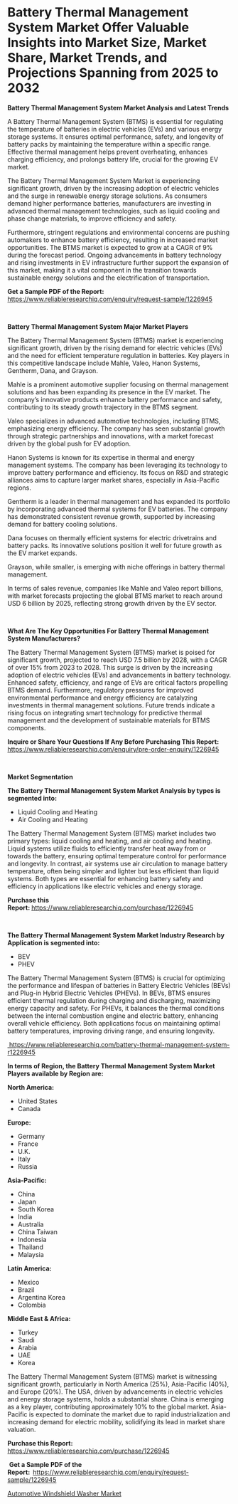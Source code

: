 <p><h1>Battery Thermal Management System Market Offer Valuable Insights into Market Size, Market Share, Market Trends, and Projections Spanning from 2025 to 2032</h1></p><p><strong>Battery Thermal Management System Market Analysis and Latest Trends</strong></p>
<p><p>A Battery Thermal Management System (BTMS) is essential for regulating the temperature of batteries in electric vehicles (EVs) and various energy storage systems. It ensures optimal performance, safety, and longevity of battery packs by maintaining the temperature within a specific range. Effective thermal management helps prevent overheating, enhances charging efficiency, and prolongs battery life, crucial for the growing EV market.</p><p>The Battery Thermal Management System Market is experiencing significant growth, driven by the increasing adoption of electric vehicles and the surge in renewable energy storage solutions. As consumers demand higher performance batteries, manufacturers are investing in advanced thermal management technologies, such as liquid cooling and phase change materials, to improve efficiency and safety.</p><p>Furthermore, stringent regulations and environmental concerns are pushing automakers to enhance battery efficiency, resulting in increased market opportunities. The BTMS market is expected to grow at a CAGR of 9% during the forecast period. Ongoing advancements in battery technology and rising investments in EV infrastructure further support the expansion of this market, making it a vital component in the transition towards sustainable energy solutions and the electrification of transportation.</p></p>
<p><strong>Get a Sample PDF of the Report:&nbsp;</strong> <a href="https://www.reliableresearchiq.com/enquiry/request-sample/1226945?utm_campaign=3073&utm_medium=2&utm_source=Github&utm_content=ia&utm_term=30032025&utm_id=battery-thermal-management-system">https://www.reliableresearchiq.com/enquiry/request-sample/1226945</a></p>
<p>&nbsp;</p>
<p><strong>Battery Thermal Management System Major Market Players</strong></p>
<p><p>The Battery Thermal Management System (BTMS) market is experiencing significant growth, driven by the rising demand for electric vehicles (EVs) and the need for efficient temperature regulation in batteries. Key players in this competitive landscape include Mahle, Valeo, Hanon Systems, Gentherm, Dana, and Grayson.</p><p>Mahle is a prominent automotive supplier focusing on thermal management solutions and has been expanding its presence in the EV market. The company’s innovative products enhance battery performance and safety, contributing to its steady growth trajectory in the BTMS segment. </p><p>Valeo specializes in advanced automotive technologies, including BTMS, emphasizing energy efficiency. The company has seen substantial growth through strategic partnerships and innovations, with a market forecast driven by the global push for EV adoption.</p><p>Hanon Systems is known for its expertise in thermal and energy management systems. The company has been leveraging its technology to improve battery performance and efficiency. Its focus on R&D and strategic alliances aims to capture larger market shares, especially in Asia-Pacific regions.</p><p>Gentherm is a leader in thermal management and has expanded its portfolio by incorporating advanced thermal systems for EV batteries. The company has demonstrated consistent revenue growth, supported by increasing demand for battery cooling solutions.</p><p>Dana focuses on thermally efficient systems for electric drivetrains and battery packs. Its innovative solutions position it well for future growth as the EV market expands. </p><p>Grayson, while smaller, is emerging with niche offerings in battery thermal management.</p><p>In terms of sales revenue, companies like Mahle and Valeo report billions, with market forecasts projecting the global BTMS market to reach around USD 6 billion by 2025, reflecting strong growth driven by the EV sector.</p></p>
<p>&nbsp;</p>
<p><strong>What Are The Key Opportunities For Battery Thermal Management System Manufacturers?</strong></p>
<p><p>The Battery Thermal Management System (BTMS) market is poised for significant growth, projected to reach USD 7.5 billion by 2028, with a CAGR of over 15% from 2023 to 2028. This surge is driven by the increasing adoption of electric vehicles (EVs) and advancements in battery technology. Enhanced safety, efficiency, and range of EVs are critical factors propelling BTMS demand. Furthermore, regulatory pressures for improved environmental performance and energy efficiency are catalyzing investments in thermal management solutions. Future trends indicate a rising focus on integrating smart technology for predictive thermal management and the development of sustainable materials for BTMS components.</p></p>
<p><strong>Inquire or Share Your Questions If Any Before Purchasing This Report:</strong> <a href="https://www.reliableresearchiq.com/enquiry/pre-order-enquiry/1226945?utm_campaign=3073&utm_medium=2&utm_source=Github&utm_content=ia&utm_term=30032025&utm_id=battery-thermal-management-system">https://www.reliableresearchiq.com/enquiry/pre-order-enquiry/1226945</a></p>
<p>&nbsp;</p>
<p><strong>Market Segmentation</strong></p>
<p><strong>The Battery Thermal Management System Market Analysis by types is segmented into:</strong></p>
<p><ul><li>Liquid Cooling and Heating</li><li>Air Cooling and Heating</li></ul></p>
<p><p>The Battery Thermal Management System (BTMS) market includes two primary types: liquid cooling and heating, and air cooling and heating. Liquid systems utilize fluids to efficiently transfer heat away from or towards the battery, ensuring optimal temperature control for performance and longevity. In contrast, air systems use air circulation to manage battery temperature, often being simpler and lighter but less efficient than liquid systems. Both types are essential for enhancing battery safety and efficiency in applications like electric vehicles and energy storage.</p></p>
<p><strong>Purchase this Report:&nbsp;</strong><a href="https://www.reliableresearchiq.com/purchase/1226945?utm_campaign=3073&utm_medium=2&utm_source=Github&utm_content=ia&utm_term=30032025&utm_id=battery-thermal-management-system">https://www.reliableresearchiq.com/purchase/1226945</a></p>
<p>&nbsp;</p>
<p><strong>The Battery Thermal Management System Market Industry Research by Application is segmented into:</strong></p>
<p><ul><li>BEV</li><li>PHEV</li></ul></p>
<p><p>The Battery Thermal Management System (BTMS) is crucial for optimizing the performance and lifespan of batteries in Battery Electric Vehicles (BEVs) and Plug-in Hybrid Electric Vehicles (PHEVs). In BEVs, BTMS ensures efficient thermal regulation during charging and discharging, maximizing energy capacity and safety. For PHEVs, it balances the thermal conditions between the internal combustion engine and electric battery, enhancing overall vehicle efficiency. Both applications focus on maintaining optimal battery temperatures, improving driving range, and ensuring longevity.</p></p>
<p><a href="https://www.reliableresearchiq.com/battery-thermal-management-system-r1226945?utm_campaign=3073&utm_medium=2&utm_source=Github&utm_content=ia&utm_term=30032025&utm_id=battery-thermal-management-system">&nbsp;https://www.reliableresearchiq.com/battery-thermal-management-system-r1226945</a></p>
<p><strong>In terms of Region, the Battery Thermal Management System Market Players available by Region are:</strong></p>
<p>
    <p> <strong> North America: </strong>
        <ul>
            <li>United States</li>
            <li>Canada</li>
        </ul>
        </p> 
    <p> <strong> Europe: </strong>
        <ul>
            <li>Germany</li>
            <li>France</li>
            <li>U.K.</li>
            <li>Italy</li>
            <li>Russia</li>
        </ul>
        </p> 
    <p> <strong> Asia-Pacific: </strong>
        <ul>
            <li>China</li>
            <li>Japan</li>
            <li>South Korea</li>
            <li>India</li>
            <li>Australia</li>
            <li>China Taiwan</li>
            <li>Indonesia</li>
            <li>Thailand</li>
            <li>Malaysia</li>
        </ul>
        </p> 
    <p> <strong> Latin America: </strong>
        <ul>
            <li>Mexico</li>
            <li>Brazil</li>
            <li>Argentina Korea</li>
            <li>Colombia</li>
        </ul>
        </p> 
    <p> <strong> Middle East & Africa: </strong>
        <ul>
            <li>Turkey</li>
            <li>Saudi</li>
            <li>Arabia</li>
            <li>UAE</li>
            <li>Korea</li>
        </ul>
    </p>
    </p>
<p><p>The Battery Thermal Management System (BTMS) market is witnessing significant growth, particularly in North America (25%), Asia-Pacific (40%), and Europe (20%). The USA, driven by advancements in electric vehicles and energy storage systems, holds a substantial share. China is emerging as a key player, contributing approximately 10% to the global market. Asia-Pacific is expected to dominate the market due to rapid industrialization and increasing demand for electric mobility, solidifying its lead in market share valuation.</p></p>
<p><strong>Purchase this Report: </strong><a href="https://www.reliableresearchiq.com/purchase/1226945?utm_campaign=3073&utm_medium=2&utm_source=Github&utm_content=ia&utm_term=30032025&utm_id=battery-thermal-management-system">https://www.reliableresearchiq.com/purchase/1226945</a></p>
<p>&nbsp;<strong>Get a Sample PDF of the Report:&nbsp;&nbsp;</strong><a href="https://www.reliableresearchiq.com/enquiry/request-sample/1226945?utm_campaign=3073&utm_medium=2&utm_source=Github&utm_content=ia&utm_term=30032025&utm_id=battery-thermal-management-system">https://www.reliableresearchiq.com/enquiry/request-sample/1226945</a></p>
<p><strong></strong></p>
<p><p><a href="https://github.com/guleealhani/Market-Research-Report-List-1/blob/main/automotive-windshield-washer-market.md?utm_campaign=3073&utm_medium=2&utm_source=Github&utm_content=ia&utm_term=30032025&utm_id=battery-thermal-management-system">Automotive Windshield Washer Market</a></p></p>